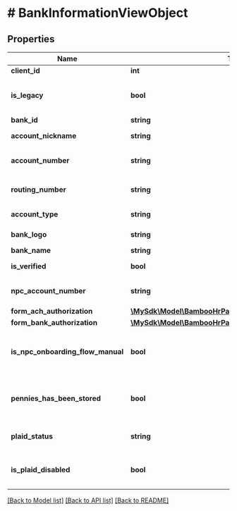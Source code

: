# # BankInformationViewObject

## Properties

Name | Type | Description | Notes
------------ | ------------- | ------------- | -------------
**client_id** | **int** | Client ID | [optional]
**is_legacy** | **bool** | Whether the bank account is legacy | [optional]
**bank_id** | **string** | Bank ID | [optional]
**account_nickname** | **string** | Account nickname | [optional]
**account_number** | **string** | Account number (masked) | [optional]
**routing_number** | **string** | Bank routing number | [optional]
**account_type** | **string** | Account type | [optional]
**bank_logo** | **string** | URL to bank logo | [optional]
**bank_name** | **string** | Bank name | [optional]
**is_verified** | **bool** | Verification status | [optional]
**npc_account_number** | **string** | NPC account number | [optional]
**form_ach_authorization** | [**\MySdk\Model\BambooHrPayrollDocumentStatusViewObject**](BambooHrPayrollDocumentStatusViewObject.md) |  | [optional]
**form_bank_authorization** | [**\MySdk\Model\BambooHrPayrollDocumentStatusViewObject**](BambooHrPayrollDocumentStatusViewObject.md) |  | [optional]
**is_npc_onboarding_flow_manual** | **bool** | Whether NPC onboarding flow is manual | [optional]
**pennies_has_been_stored** | **bool** | Whether penny verification has been stored | [optional]
**plaid_status** | **string** | Plaid integration status | [optional]
**is_plaid_disabled** | **bool** | Whether Plaid integration is disabled | [optional]

[[Back to Model list]](../../README.md#models) [[Back to API list]](../../README.md#endpoints) [[Back to README]](../../README.md)
